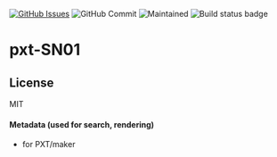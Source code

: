 [![GitHub Issues](https://img.shields.io/github/issues/xinabox/pxt-SN01.svg)](https://github.com/xinabox/pxt-SN01/issues) ![GitHub Commit](https://img.shields.io/github/last-commit/xinabox/pxt-SN01) ![Maintained](https://img.shields.io/maintenance/yes/2020) ![Build status badge](https://github.com/xinabox/pxt-SN01/workflows/MakeCode/badge.svg)

# pxt-SN01

## License

MIT

#### Metadata (used for search, rendering)

* for PXT/maker
